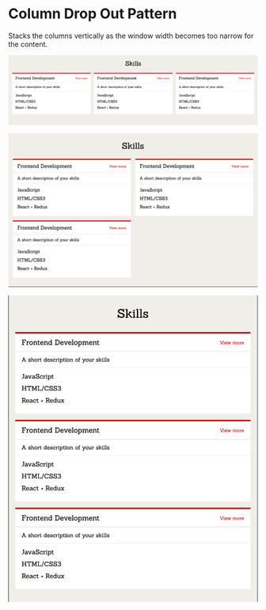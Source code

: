 # Column Drop Out Pattern
Stacks the columns vertically as the window width becomes too narrow for the content.

![preview1](preview/preview_1.png)

![preview2](preview/preview_2.png)

![preview3](preview/preview_3.png)